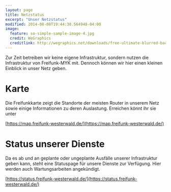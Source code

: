 ```yaml
---
layout: page
title: Netzstatus
excerpt: "Unser Netzstatus"
modified: 2014-08-08T19:44:38.564948-04:00
image:
  feature: so-simple-sample-image-4.jpg
  credit: WeGraphics
  creditlink: http://wegraphics.net/downloads/free-ultimate-blurred-background-pack/
---
```


Zur Zeit betreiben wir keine eigene Infrastruktur, sondern nutzen die Infrastruktur von Freifunk-MYK mit. Dennoch können wir hier einen kleinen Einblick in unser Netz geben.

# Karte
Die Freifunkkarte zeigt die Standorte der meisten Router in unserem Netz sowie einige Informationen zu deren Auslastung. Erreichen könnt ihr sie unter

[https://map.freifunk-westerwald.de/](https://map.freifunk-westerwald.de/)

# Status unserer Dienste
Da es ab und an geplante oder ungeplante Ausfälle unserer Infrastruktur geben kann, steht eine Statuspage für unsere Dienste zur Verfügung. Hier werden auch Wartungsarbeiten angekündigt.

[https://status.freifunk-westerwald.de/](https://status.freifunk-westerwald.de/)
